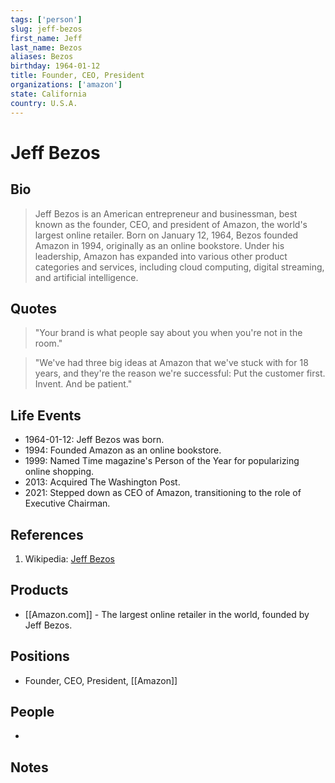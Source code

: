 ```yaml
---
tags: ['person']
slug: jeff-bezos
first_name: Jeff
last_name: Bezos
aliases: Bezos
birthday: 1964-01-12
title: Founder, CEO, President
organizations: ['amazon']
state: California
country: U.S.A.
---
```


# Jeff Bezos

## Bio

> Jeff Bezos is an American entrepreneur and businessman, best known as the founder, CEO, and president of Amazon, the world's largest online retailer. Born on January 12, 1964, Bezos founded Amazon in 1994, originally as an online bookstore. Under his leadership, Amazon has expanded into various other product categories and services, including cloud computing, digital streaming, and artificial intelligence.

## Quotes

> "Your brand is what people say about you when you're not in the room."

> "We've had three big ideas at Amazon that we've stuck with for 18 years, and they're the reason we're successful: Put the customer first. Invent. And be patient."

## Life Events

- 1964-01-12: Jeff Bezos was born.
- 1994: Founded Amazon as an online bookstore.
- 1999: Named Time magazine's Person of the Year for popularizing online shopping.
- 2013: Acquired The Washington Post.
- 2021: Stepped down as CEO of Amazon, transitioning to the role of Executive Chairman.

## References

1. Wikipedia: [Jeff Bezos](https://en.wikipedia.org/wiki/Jeff_Bezos)

## Products

- [[Amazon.com]] - The largest online retailer in the world, founded by Jeff Bezos.

## Positions

- Founder, CEO, President, [[Amazon]]

## People

- 

## Notes






